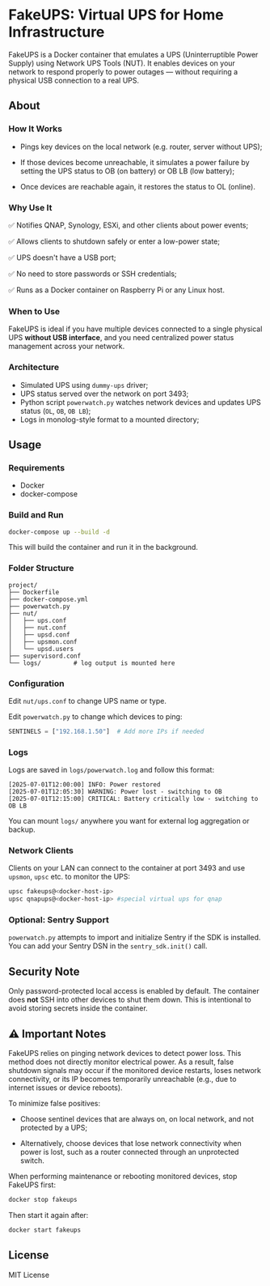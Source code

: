 # FakeUPS: Virtual UPS for Home Infrastructure

FakeUPS is a Docker container that emulates a UPS (Uninterruptible Power Supply) using Network UPS Tools (NUT). It enables devices on your network to respond properly to power outages — without requiring a physical USB connection to a real UPS.

## About 

### How It Works

- Pings key devices on the local network (e.g. router, server without UPS);

- If those devices become unreachable, it simulates a power failure by setting the UPS status to OB (on battery) or OB LB (low battery);

- Once devices are reachable again, it restores the status to OL (online).

### Why Use It

✅ Notifies QNAP, Synology, ESXi, and other clients about power events;

✅ Allows clients to shutdown safely or enter a low-power state;

✅ UPS doesn't have a USB port;

✅ No need to store passwords or SSH credentials;

✅ Runs as a Docker container on Raspberry Pi or any Linux host.

### When to Use
FakeUPS is ideal if you have multiple devices connected to a single physical UPS **without USB interface**, and you need centralized power status management across your network.

### Architecture

* Simulated UPS using `dummy-ups` driver;
* UPS status served over the network on port 3493;
* Python script `powerwatch.py` watches network devices and updates UPS status (`OL`, `OB`, `OB LB`);
* Logs in monolog-style format to a mounted directory;

## Usage

### Requirements

* Docker
* docker-compose

### Build and Run

```bash
docker-compose up --build -d
```
This will build the container and run it in the background.

### Folder Structure

```
project/
├── Dockerfile
├── docker-compose.yml
├── powerwatch.py
├── nut/
│   ├── ups.conf
│   ├── nut.conf
│   ├── upsd.conf
│   ├── upsmon.conf
│   └── upsd.users
├── supervisord.conf
└── logs/         # log output is mounted here
```

### Configuration

Edit `nut/ups.conf` to change UPS name or type.

Edit `powerwatch.py` to change which devices to ping:

```python
SENTINELS = ["192.168.1.50"]  # Add more IPs if needed
```

### Logs

Logs are saved in `logs/powerwatch.log` and follow this format:

```
[2025-07-01T12:00:00] INFO: Power restored
[2025-07-01T12:05:30] WARNING: Power lost - switching to OB
[2025-07-01T12:15:00] CRITICAL: Battery critically low - switching to OB LB
```

You can mount `logs/` anywhere you want for external log aggregation or backup.

### Network Clients

Clients on your LAN can connect to the container at port 3493 and use `upsmon`, `upsc` etc. to monitor the UPS:

```bash
upsc fakeups@<docker-host-ip>
upsc qnapups@<docker-host-ip> #special virtual ups for qnap
```

### Optional: Sentry Support

`powerwatch.py` attempts to import and initialize Sentry if the SDK is installed. You can add your Sentry DSN in the `sentry_sdk.init()` call.

## Security Note

Only password-protected local access is enabled by default. The container does **not** SSH into other devices to shut them down. This is intentional to avoid storing secrets inside the container.

## ⚠️ Important Notes
FakeUPS relies on pinging network devices to detect power loss. This method does not directly monitor electrical power. As a result, false shutdown signals may occur if the monitored device restarts, loses network connectivity, or its IP becomes temporarily unreachable (e.g., due to internet issues or device reboots).

To minimize false positives:

- Choose sentinel devices that are always on, on local network, and not protected by a UPS;

- Alternatively, choose devices that lose network connectivity when power is lost, such as a router connected through an unprotected switch.

When performing maintenance or rebooting monitored devices, stop FakeUPS first:

```bash
docker stop fakeups
```

Then start it again after:

```bash
docker start fakeups
```

## License

MIT License

